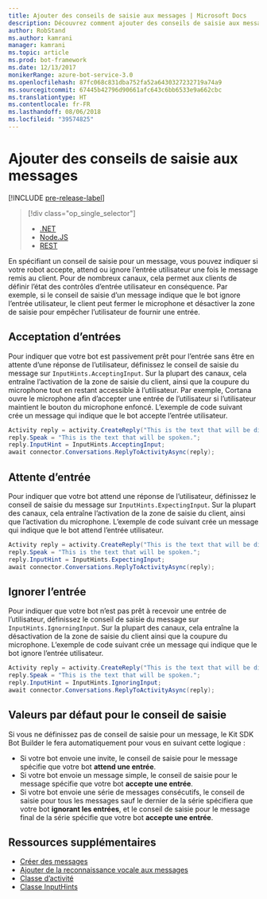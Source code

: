 ```yaml
---
title: Ajouter des conseils de saisie aux messages | Microsoft Docs
description: Découvrez comment ajouter des conseils de saisie aux messages à l’aide du Kit SDK Bot Builder pour .NET.
author: RobStand
ms.author: kamrani
manager: kamrani
ms.topic: article
ms.prod: bot-framework
ms.date: 12/13/2017
monikerRange: azure-bot-service-3.0
ms.openlocfilehash: 87fc068c831dba752fa52a6430327232719a74a9
ms.sourcegitcommit: 67445b42796d90661afc643c6bb6533e9a662cbc
ms.translationtype: HT
ms.contentlocale: fr-FR
ms.lasthandoff: 08/06/2018
ms.locfileid: "39574825"
---
```

# <a name="add-input-hints-to-messages"></a>Ajouter des conseils de saisie aux messages

[!INCLUDE [pre-release-label](../includes/pre-release-label-v3.md)]

> [!div class="op_single_selector"]
> - [.NET](../dotnet/bot-builder-dotnet-add-input-hints.md)
> - [Node.JS](../nodejs/bot-builder-nodejs-send-input-hints.md)
> - [REST](../rest-api/bot-framework-rest-connector-add-input-hints.md)

En spécifiant un conseil de saisie pour un message, vous pouvez indiquer si votre robot accepte, attend ou ignore l’entrée utilisateur une fois le message remis au client. Pour de nombreux canaux, cela permet aux clients de définir l’état des contrôles d’entrée utilisateur en conséquence. Par exemple, si le conseil de saisie d’un message indique que le bot ignore l’entrée utilisateur, le client peut fermer le microphone et désactiver la zone de saisie pour empêcher l’utilisateur de fournir une entrée.

## <a name="accepting-input"></a>Acceptation d’entrées

Pour indiquer que votre bot est passivement prêt pour l’entrée sans être en attente d’une réponse de l’utilisateur, définissez le conseil de saisie du message sur `InputHints.AcceptingInput`. Sur la plupart des canaux, cela entraîne l’activation de la zone de saisie du client, ainsi que la coupure du microphone tout en restant accessible à l’utilisateur. Par exemple, Cortana ouvre le microphone afin d’accepter une entrée de l’utilisateur si l’utilisateur maintient le bouton du microphone enfoncé. L’exemple de code suivant crée un message qui indique que le bot accepte l’entrée utilisateur.

```cs
Activity reply = activity.CreateReply("This is the text that will be displayed.");
reply.Speak = "This is the text that will be spoken.";
reply.InputHint = InputHints.AcceptingInput;
await connector.Conversations.ReplyToActivityAsync(reply);
```

## <a name="expecting-input"></a>Attente d’entrée

Pour indiquer que votre bot attend une réponse de l’utilisateur, définissez le conseil de saisie du message sur `InputHints.ExpectingInput`. Sur la plupart des canaux, cela entraîne l’activation de la zone de saisie du client, ainsi que l’activation du microphone. L’exemple de code suivant crée un message qui indique que le bot attend l’entrée utilisateur.

```cs
Activity reply = activity.CreateReply("This is the text that will be displayed.");
reply.Speak = "This is the text that will be spoken.";
reply.InputHint = InputHints.ExpectingInput;
await connector.Conversations.ReplyToActivityAsync(reply);
```

## <a name="ignoring-input"></a>Ignorer l’entrée

Pour indiquer que votre bot n’est pas prêt à recevoir une entrée de l’utilisateur, définissez le conseil de saisie du message sur `InputHints.IgnorningInput`. Sur la plupart des canaux, cela entraîne la désactivation de la zone de saisie du client ainsi que la coupure du microphone. L’exemple de code suivant crée un message qui indique que le bot ignore l’entrée utilisateur.

```cs
Activity reply = activity.CreateReply("This is the text that will be displayed.");
reply.Speak = "This is the text that will be spoken.";
reply.InputHint = InputHints.IgnoringInput;
await connector.Conversations.ReplyToActivityAsync(reply);
```

## <a name="default-values-for-input-hint"></a>Valeurs par défaut pour le conseil de saisie

Si vous ne définissez pas de conseil de saisie pour un message, le Kit SDK Bot Builder le fera automatiquement pour vous en suivant cette logique :

- Si votre bot envoie une invite, le conseil de saisie pour le message spécifie que votre bot **attend une entrée**.</li>
- Si votre bot envoie un message simple, le conseil de saisie pour le message spécifie que votre bot **accepte une entrée**.</li>
- Si votre bot envoie une série de messages consécutifs, le conseil de saisie pour tous les messages sauf le dernier de la série spécifiera que votre bot **ignorant les entrées**, et le conseil de saisie pour le message final de la série spécifie que votre bot **accepte une entrée**.

## <a name="additional-resources"></a>Ressources supplémentaires

- [Créer des messages](bot-builder-dotnet-create-messages.md)
- [Ajouter de la reconnaissance vocale aux messages](bot-builder-dotnet-text-to-speech.md)
- <a href="https://docs.botframework.com/en-us/csharp/builder/sdkreference/dc/d2f/class_microsoft_1_1_bot_1_1_connector_1_1_activity.html" target="_blank">Classe d’activité</a>
- <a href="/dotnet/api/microsoft.bot.connector.inputhints" target="_blank">Classe InputHints</a>
